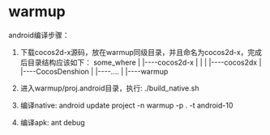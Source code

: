 warmup
======

android编译步骤：
1. 下载cocos2d-x源码，放在warmup同级目录，并且命名为cocos2d-x，完成后目录结构应该如下：
some_where
 |
 |----cocos2d-x
 |      |
 |      |----cocos2dx
 |      |----CocosDenshion
 |      |----....
 |
 |----warmup

2. 进入warmup/proj.android目录，执行: ./build_native.sh
3. 编译native: android update project -n warmup -p . -t android-10
4. 编译apk: ant debug
